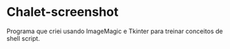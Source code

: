 # Chalet-screenshot
Programa que criei usando ImageMagic e Tkinter para treinar conceitos de shell script.
